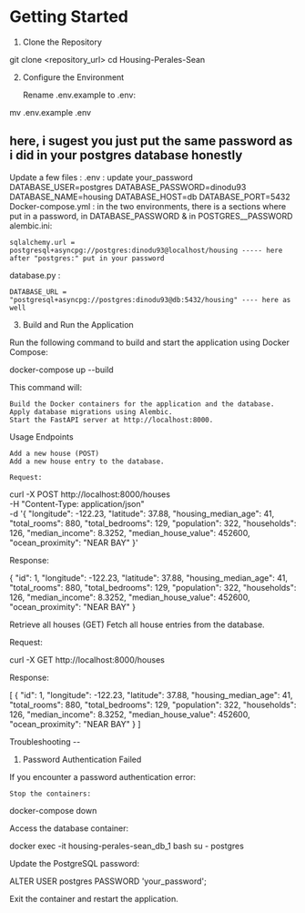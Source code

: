 # Getting Started
1. Clone the Repository

git clone <repository_url>
cd Housing-Perales-Sean

2. Configure the Environment

    Rename .env.example to .env:

mv .env.example .env

## here, i sugest you just put the same password as i did in your postgres database honestly
Update a few files : 
.env : update your_password
    DATABASE_USER=postgres
    DATABASE_PASSWORD=dinodu93
    DATABASE_NAME=housing
    DATABASE_HOST=db
    DATABASE_PORT=5432
Docker-compose.yml :
    in the two environments, there is a sections where put in a password, in DATABASE_PASSWORD & in POSTGRES__PASSWORD
alembic.ini:
    
    sqlalchemy.url = postgresql+asyncpg://postgres:dinodu93@localhost/housing ----- here after "postgres:" put in your password
database.py :
    
    DATABASE_URL = "postgresql+asyncpg://postgres:dinodu93@db:5432/housing" ---- here as well

3. Build and Run the Application

Run the following command to build and start the application using Docker Compose:

docker-compose up --build

This command will:

    Build the Docker containers for the application and the database.
    Apply database migrations using Alembic.
    Start the FastAPI server at http://localhost:8000.

Usage
Endpoints

    Add a new house (POST)
    Add a new house entry to the database.

    Request:

curl -X POST http://localhost:8000/houses \
-H "Content-Type: application/json" \
-d '{
    "longitude": -122.23,
    "latitude": 37.88,
    "housing_median_age": 41,
    "total_rooms": 880,
    "total_bedrooms": 129,
    "population": 322,
    "households": 126,
    "median_income": 8.3252,
    "median_house_value": 452600,
    "ocean_proximity": "NEAR BAY"
}'

Response:

{
    "id": 1,
    "longitude": -122.23,
    "latitude": 37.88,
    "housing_median_age": 41,
    "total_rooms": 880,
    "total_bedrooms": 129,
    "population": 322,
    "households": 126,
    "median_income": 8.3252,
    "median_house_value": 452600,
    "ocean_proximity": "NEAR BAY"
}

Retrieve all houses (GET)
Fetch all house entries from the database.

Request:

curl -X GET http://localhost:8000/houses

Response:

[
    {
        "id": 1,
        "longitude": -122.23,
        "latitude": 37.88,
        "housing_median_age": 41,
        "total_rooms": 880,
        "total_bedrooms": 129,
        "population": 322,
        "households": 126,
        "median_income": 8.3252,
        "median_house_value": 452600,
        "ocean_proximity": "NEAR BAY"
    }
]


Troubleshooting -- 
1. Password Authentication Failed

If you encounter a password authentication error:

    Stop the containers:

docker-compose down

Access the database container:

docker exec -it housing-perales-sean_db_1 bash
su - postgres

Update the PostgreSQL password:

ALTER USER postgres PASSWORD 'your_password';

Exit the container and restart the application.


